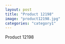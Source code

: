 ```yaml
---
layout: post
title: "Product 12198"
image: "product12198.jpg"
categories: "category1"
---
```

Product 12198
